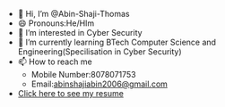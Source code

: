 - 👋 Hi, I’m @Abin-Shaji-Thomas
- 😄 Pronouns:He/HIm
- 👀 I’m interested in Cyber Security
- 🌱 I’m currently learning BTech Computer Science and Engineering(Specilisation in Cyber Security)
- 📫 How to reach me
  - Mobile Number:8078071753
  - Email:abinshajiabin2006@gmail.com
- [Click here to see my resume](https://github.com/Abin-Shaji-Thomas/Abin-Shaji-Thomas/blob/main/2nd_updated_resume.pdf)


<!---
Abin-Shaji-Thomas/Abin-Shaji-Thomas is a ✨ special ✨ repository because its `README.md` (this file) appears on your GitHub profile.
You can click the Preview link to take a look at your changes.
--->
